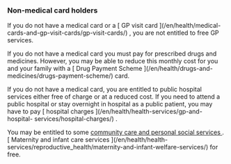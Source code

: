 ###  Non-medical card holders

If you do not have a medical card or a [ GP visit card ](/en/health/medical-
cards-and-gp-visit-cards/gp-visit-cards/) , you are not entitled to free GP
services.

If you do not have a medical card you must pay for prescribed drugs and
medicines. However, you may be able to reduce this monthly cost for you and
your family with a [ Drug Payment Scheme ](/en/health/drugs-and-
medicines/drugs-payment-scheme/) card.

If you do not have a medical card, you are entitled to public hospital
services either free of charge or at a reduced cost. If you need to attend a
public hospital or stay overnight in hospital as a public patient, you may
have to pay [ hospital charges ](/en/health/health-services/gp-and-hospital-
services/hospital-charges/) .

You may be entitled to some [ community care and personal social services
](/en/health/health-services/care-in-your-community/community-care-services/)
. [ Maternity and infant care services ](/en/health/health-
services/reproductive_health/maternity-and-infant-welfare-services/) for free.
